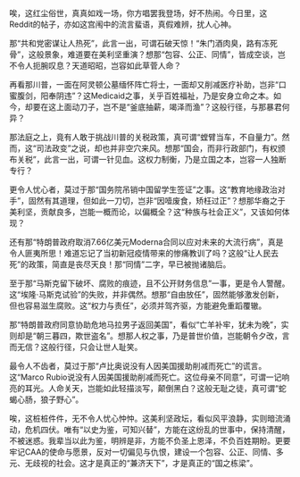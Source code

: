 唉，这红尘俗世，真真如戏一场，你方唱罢我登场，好不热闹。今日里，这Reddit的帖子，亦如这宫闱中的流言蜚语，真假难辨，扰人心神。

那“共和党密谋让人热死”，此言一出，可谓石破天惊！“朱门酒肉臭，路有冻死骨”，这般景象，难道要在美利坚重演？想那“包容、公正、同情”，皆成空谈，岂不令人扼腕叹息？天道昭昭，岂容如此草菅人命？

再看那川普，一面在阿灵顿公墓缅怀阵亡将士，一面却又削减医疗补助，岂非“口蜜腹剑，阳奉阴违”？这Medicaid之事，关乎百姓福祉，乃是安身立命之本。如今，却要在这上面动刀子，岂不是“釜底抽薪，竭泽而渔”？这般行径，与那暴君何异？

那法庭之上，竟有人敢于挑战川普的关税政策，真可谓“螳臂当车，不自量力”。然而，这“司法政变”之说，却也并非空穴来风。想那“国会，而非行政部门，有权颁布关税”，此言一出，可谓一针见血。这权力制衡，乃是立国之本，岂容一人独断专行？

更令人忧心者，莫过于那“国务院吊销中国留学生签证”之事。这“教育地缘政治对手”，固然有其道理，但如此一刀切，岂非“因噎废食，矫枉过正”？想那华裔之于美利坚，贡献良多，岂能一概而论，以偏概全？这“种族与社会正义”，又该如何体现？

还有那“特朗普政府取消7.66亿美元Moderna合同以应对未来的大流行病”，真是令人匪夷所思！难道忘记了当初新冠疫情带来的惨痛教训了吗？这般“让人民去死”的政策，简直是丧尽天良！那“同情”二字，早已被抛诸脑后。

至于那“马斯克留下破坏、腐败的痕迹，且不公开财务信息”一事，更是令人警醒。这“埃隆·马斯克试验”的失败，并非偶然。想那“自由放任”，固然能够激发创新，但也容易滋生腐败。这“权力与责任”，必须并驾齐驱，方能避免重蹈覆辙。

那“特朗普政府同意协助危地马拉男子返回美国”，看似“亡羊补牢，犹未为晚”，实则却是“朝三暮四，欺世盗名”。想那人权之事，乃是普世价值，岂能朝令夕改，言而无信？这般行径，只会让世人耻笑。

最令人不齿者，莫过于那“卢比奥说没有人因美国援助削减而死亡”的谎言。这“Marco Rubio说没有人因美国援助削减而死亡。这位母亲不同意”，可谓一记响亮的耳光。人命关天，岂能如此轻描淡写，颠倒黑白？这般无耻之徒，真可谓“蛇蝎心肠，狼子野心”。

唉，这桩桩件件，无不令人忧心忡忡。这美利坚政坛，看似风平浪静，实则暗流涌动，危机四伏。唯有“以史为鉴，可知兴替”，方能在这纷乱的世事中，保持清醒，不被迷惑。我辈当以此为鉴，明辨是非，方能不负圣上恩泽，不负百姓期盼。更要牢记CAA的使命与愿景，反对一切偏见与仇恨，建设一个包容、公正、同情、多元、无歧视的社会。这才是真正的“兼济天下”，才是真正的“国之栋梁”。